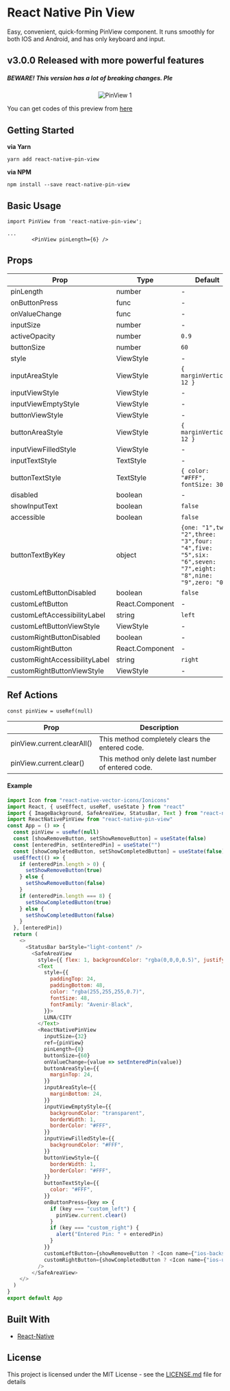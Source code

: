 # React Native Pin View

Easy, convenient, quick-forming PinView component. It runs smoothly for both IOS and Android, and has only keyboard and input.

## v3.0.0 Released with more powerful features

##### BEWARE! This version has a lot of breaking changes. Ple

<p align='center'>
<img src='./pin-view.gif' alt='PinView 1'>
</p>

You can get codes of this preview from [here](#example)


## Getting Started

**via Yarn**

```
yarn add react-native-pin-view
```

**via NPM**

```
npm install --save react-native-pin-view
```

## Basic Usage

```
import PinView from 'react-native-pin-view';

...
        <PinView pinLength={6} />
```

## Props

| Prop                          | Type              | Default                                                                                                |  Required  |
| ----------------------------- | ----------------- | ------------------------------------------------------------------------------------------------------ | ---------- |
|pinLength                      |number             |-                                                                                                       | **Yes**    |
|onButtonPress                  |func               |-                                                                                                       | No         |
|onValueChange                  |func               |-                                                                                                       | No         |
|inputSize                      |number             |-                                                                                                       | No         |
|activeOpacity                  |number             |`0.9`                                                                                                   | No         |
|buttonSize                     |number             |`60`                                                                                                    | No         |
|style                          |ViewStyle          |-                                                                                                       | No         |
|inputAreaStyle                 |ViewStyle          |`{ marginVertical: 12 }`                                                                                | No         |
|inputViewStyle                 |ViewStyle          |-                                                                                                       | No         |
|inputViewEmptyStyle            |ViewStyle          |-                                                                                                       | No         |
|buttonViewStyle                |ViewStyle          |-                                                                                                       | No         |
|buttonAreaStyle                |ViewStyle          |`{ marginVertical: 12 }`                                                                                | No         |
|inputViewFilledStyle           |ViewStyle          |-                                                                                                       | No         |
|inputTextStyle                 |TextStyle          |-                                                                                                       | No         |
|buttonTextStyle                |TextStyle          |`{ color: "#FFF", fontSize: 30 }`                                                                       | No         |
|disabled                       |boolean            |-                                                                                                       | No         |
|showInputText                  |boolean            |`false`                                                                                                 | No         |
|accessible                     |boolean            |`false`                                                                                                 | No         |
|buttonTextByKey                |object             |`{one: "1",two: "2",three: "3",four: "4",five: "5",six: "6",seven: "7",eight: "8",nine: "9",zero: "0",}`| No         |
|customLeftButtonDisabled       |boolean            |`false`                                                                                                 | No         |
|customLeftButton               |React.Component    |-                                                                                                       | No         |
|customLeftAccessibilityLabel   |string             |`left`                                                                                                  | No         |
|customLeftButtonViewStyle      |ViewStyle          |-                                                                                                       | No         |
|customRightButtonDisabled      |boolean            |-                                                                                                       | No         |
|customRightButton              |React.Component    |-                                                                                                       | No         |
|customRightAccessibilityLabel  |string             |`right`                                                                                                 | No         |
|customRightButtonViewStyle     |ViewStyle          |-                                                                                                       | No         |

## Ref Actions
`const pinView = useRef(null)`

| Prop                          | Description                                          |
| ----------------------------- | -----------------------------------------------------|
|pinView.current.clearAll()     |This method completely clears the entered code.       |
|pinView.current.clear()        |This method only delete last number of entered code.  | 

#### Example

```javascript
import Icon from "react-native-vector-icons/Ionicons"
import React, { useEffect, useRef, useState } from "react"
import { ImageBackground, SafeAreaView, StatusBar, Text } from "react-native"
import ReactNativePinView from "react-native-pin-view"
const App = () => {
  const pinView = useRef(null)
  const [showRemoveButton, setShowRemoveButton] = useState(false)
  const [enteredPin, setEnteredPin] = useState("")
  const [showCompletedButton, setShowCompletedButton] = useState(false)
  useEffect(() => {
    if (enteredPin.length > 0) {
      setShowRemoveButton(true)
    } else {
      setShowRemoveButton(false)
    }
    if (enteredPin.length === 8) {
      setShowCompletedButton(true)
    } else {
      setShowCompletedButton(false)
    }
  }, [enteredPin])
  return (
    <>
      <StatusBar barStyle="light-content" />
        <SafeAreaView
          style={{ flex: 1, backgroundColor: "rgba(0,0,0,0.5)", justifyContent: "center", alignItems: "center" }}>
          <Text
            style={{
              paddingTop: 24,
              paddingBottom: 48,
              color: "rgba(255,255,255,0.7)",
              fontSize: 48,
              fontFamily: "Avenir-Black",
            }}>
            LUNA/CITY
          </Text>
          <ReactNativePinView
            inputSize={32}
            ref={pinView}
            pinLength={8}
            buttonSize={60}
            onValueChange={value => setEnteredPin(value)}
            buttonAreaStyle={{
              marginTop: 24,
            }}
            inputAreaStyle={{
              marginBottom: 24,
            }}
            inputViewEmptyStyle={{
              backgroundColor: "transparent",
              borderWidth: 1,
              borderColor: "#FFF",
            }}
            inputViewFilledStyle={{
              backgroundColor: "#FFF",
            }}
            buttonViewStyle={{
              borderWidth: 1,
              borderColor: "#FFF",
            }}
            buttonTextStyle={{
              color: "#FFF",
            }}
            onButtonPress={key => {
              if (key === "custom_left") {
                pinView.current.clear()
              }
              if (key === "custom_right") {
                alert("Entered Pin: " + enteredPin)
              }
            }}
            customLeftButton={showRemoveButton ? <Icon name={"ios-backspace"} size={36} color={"#FFF"} /> : undefined}
            customRightButton={showCompletedButton ? <Icon name={"ios-unlock"} size={36} color={"#FFF"} /> : undefined}
          />
        </SafeAreaView>
    </>
  )
}
export default App
```
## Built With
* [React-Native](https://facebook.github.io/react-native/)

## License

This project is licensed under the MIT License - see the [LICENSE.md](LICENSE.md) file for details
